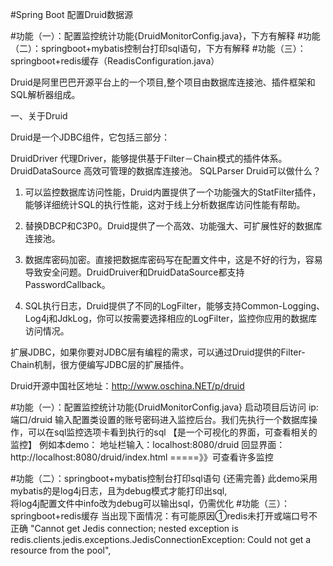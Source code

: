 #Spring Boot 配置Druid数据源

#功能（一）：配置监控统计功能{DruidMonitorConfig.java}，下方有解释
#功能（二）：springboot+mybatis控制台打印sql语句，下方有解释
#功能（三）：springboot+redis缓存（ReadisConfiguration.java）


Druid是阿里巴巴开源平台上的一个项目,整个项目由数据库连接池、插件框架和SQL解析器组成。

一、关于Druid

Druid是一个JDBC组件，它包括三部分： 

DruidDriver 代理Driver，能够提供基于Filter－Chain模式的插件体系。 
DruidDataSource 高效可管理的数据库连接池。 
SQLParser 
Druid可以做什么？ 

1) 可以监控数据库访问性能，Druid内置提供了一个功能强大的StatFilter插件，能够详细统计SQL的执行性能，这对于线上分析数据库访问性能有帮助。 

2) 替换DBCP和C3P0。Druid提供了一个高效、功能强大、可扩展性好的数据库连接池。 

3) 数据库密码加密。直接把数据库密码写在配置文件中，这是不好的行为，容易导致安全问题。DruidDruiver和DruidDataSource都支持PasswordCallback。 

4) SQL执行日志，Druid提供了不同的LogFilter，能够支持Common-Logging、Log4j和JdkLog，你可以按需要选择相应的LogFilter，监控你应用的数据库访问情况。 

扩展JDBC，如果你要对JDBC层有编程的需求，可以通过Druid提供的Filter-Chain机制，很方便编写JDBC层的扩展插件。

Druid开源中国社区地址：http://www.oschina.NET/p/druid


#功能（一）：配置监控统计功能{DruidMonitorConfig.java}
启动项目后访问 ip:端口/druid 输入配置类设置的账号密码进入监控后台。我们先执行一个数据库操作，可以在sql监控选项卡看到执行的sql 【是一个可视化的界面，可查看相关的监控】
例如本demo：
		地址栏输入：localhost:8080/druid
		回显界面：http://localhost:8080/druid/index.html	=====》》可查看许多监控
		
#功能（二）：springboot+mybatis控制台打印sql语句	{还需完善}
此demo采用mybatis的是log4j日志，且为debug模式才能打印出sql,	
将log4j配置文件中info改为debug可以输出sql，仍需优化
#功能（三）：springboot+redis缓存
当出现下面情况：有可能原因①redis未打开或端口号不正确
"Cannot get Jedis connection; nested exception is redis.clients.jedis.exceptions.JedisConnectionException: Could not get a resource from the pool",